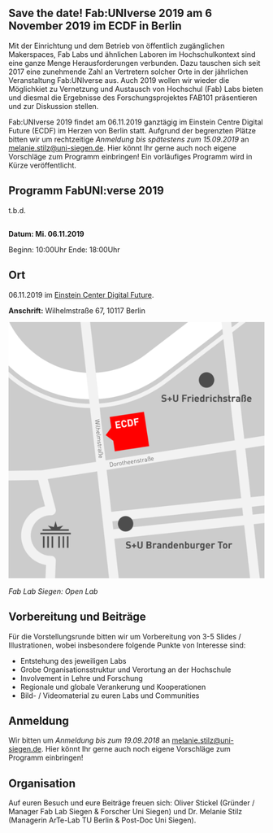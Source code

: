 ## Save the date! Fab:UNIverse 2019 am 6 November 2019 im ECDF in Berlin

Mit der Einrichtung und dem Betrieb von öffentlich zugänglichen Makerspaces, Fab Labs und ähnlichen Laboren im Hochschulkontext sind eine ganze Menge Herausforderungen verbunden. Dazu tauschen sich seit 2017 eine zunehmende Zahl an Vertretern solcher Orte in der jährlichen Veranstaltung Fab:UNIverse aus. Auch 2019 wollen wir wieder die Möglichkiet zu Vernetzung und Austausch von Hochschul (Fab) Labs bieten und diesmal die Ergebnisse des Forschungsprojektes FAB101 präsentieren und zur Diskussion stellen. 

Fab:UNIverse 2019 findet am 06.11.2019 ganztägig im Einstein Centre Digital Future (ECDF) im Herzen von Berlin statt. Aufgrund der begrenzten Plätze bitten wir um rechtzeitige *Anmeldung bis spätestens zum 15.09.2019* an [melanie.stilz@uni-siegen.de](mailto:melanie.stilz@uni-siegen.de). Hier könnt Ihr gerne auch noch eigene Vorschläge zum Programm einbringen! Ein vorläufiges Programm wird in Kürze veröffentlicht.


## Programm FabUNI:verse 2019

t.b.d.

##

**Datum: Mi. 06.11.2019**

Beginn: 10:00Uhr
Ende: 18:00Uhr

## Ort

06.11.2019 im [Einstein Center Digital Future](https://www.digital-future.berlin/ueber-uns/einstein-center-digital-future/).

**Anschrift:** Wilhelmstraße 67, 10117 Berlin

![](images/ECDF-Karte.png)

*Fab Lab Siegen: Open Lab*


## Vorbereitung und Beiträge

Für die Vorstellungsrunde bitten wir um Vorbereitung von 3-5 Slides / Illustrationen, wobei insbesondere folgende Punkte von Interesse sind:

- Entstehung des jeweiligen Labs
- Grobe Organisationsstruktur und Verortung an der Hochschule
- Involvement in Lehre und Forschung
- Regionale und globale Verankerung und Kooperationen
- Bild- / Videomaterial zu euren Labs und Communities

## Anmeldung

Wir bitten um *Anmeldung bis zum 19.09.2018* an [melanie.stilz@uni-siegen.de](mailto:melanie.stilz@uni-siegen.de). Hier könnt Ihr gerne auch noch eigene Vorschläge zum Programm einbringen!


## Organisation

Auf euren Besuch und eure Beiträge freuen sich: Oliver Stickel (Gründer / Manager Fab Lab Siegen & Forscher Uni Siegen) und Dr. Melanie Stilz (Managerin ArTe-Lab TU Berlin & Post-Doc Uni Siegen).


